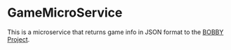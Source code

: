# GameMicroService

This is a microservice that returns game info in JSON format to the [BOBBY Project](https://github.com/chrisseals98/BOBBY).

